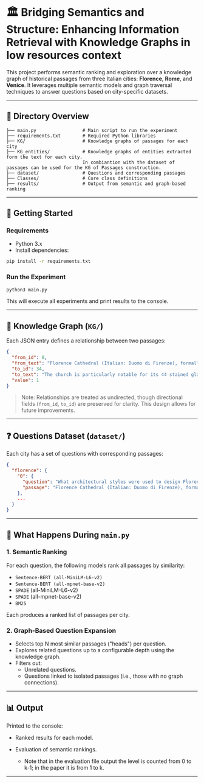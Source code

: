 # 🏛️ Bridging Semantics and Structure: Enhancing Information Retrieval with Knowledge Graphs in low resources context

This project performs semantic ranking and exploration over a knowledge graph of historical passages from three Italian cities: **Florence**, **Rome**, and **Venice**. It leverages multiple semantic models and graph traversal techniques to answer questions based on city-specific datasets.

---

## 📁 Directory Overview

```
├── main.py                 # Main script to run the experiment
├── requirements.txt        # Required Python libraries
├── KG/                     # Knowledge graphs of passages for each city
├── KG_entities/            # Knowledge graphs of entities extracted form the text for each city.
                            In combiantion with the dataset of passages can be used for the KG of Passages construction.  
├── dataset/                # Questions and corresponding passages
├── Classes/                # Core class definitions
├── results/                # Output from semantic and graph-based ranking

```

---

## 🚀 Getting Started

### Requirements

- Python 3.x
- Install dependencies:

```bash
pip install -r requirements.txt
```

### Run the Experiment

```bash
python3 main.py
```

This will execute all experiments and print results to the console.

---

## 🧠 Knowledge Graph (`KG/`)

Each JSON entry defines a relationship between two passages:

```json
{
  "from_id": 0,
  "from_text": "Florence Cathedral (Italian: Duomo di Firenze), formally the ---",
  "to_id": 34,
  "to_text": "The church is particularly notable for its 44 stained glass windows...",
  "value": 1
}
```

> Note: Relationships are treated as undirected, though directional fields (`from_id`, `to_id`) are preserved for clarity. This design allows for future improvements.

---

## ❓ Questions Dataset (`dataset/`)

Each city has a set of questions with corresponding passages:

```json
{
  "florence": {
    "0": {
      "question": "What architectural styles were used to design Florence Cathedral?",
      "passage": "Florence Cathedral (Italian: Duomo di Firenze), formally the Cathedral of Sai..."
    },
    ...
  }
}
```

---

## 🧪 What Happens During `main.py`

### 1. Semantic Ranking

For each question, the following models rank all passages by similarity:

- `Sentence-BERT (all-MiniLM-L6-v2)`
- `Sentence-BERT (all-mpnet-base-v2)`
- `SPADE` (all-MiniLM-L6-v2)
- `SPADE` (all-mpnet-base-v2)
- `BM25`

Each produces a ranked list of passages per city.

### 2. Graph-Based Question Expansion

- Selects top N most similar passages ("heads") per question.
- Explores related questions up to a configurable depth using the knowledge graph.
- Filters out:
  - Unrelated questions.
  - Questions linked to isolated passages (i.e., those with no graph connections).

---

## 📊 Output

Printed to the console:

- Ranked results for each model.
- Evaluation of semantic rankings.

  - Note that in the evaluation file output the level is counted from 0 to k-1; in the paper it is from 1 to k.


---
